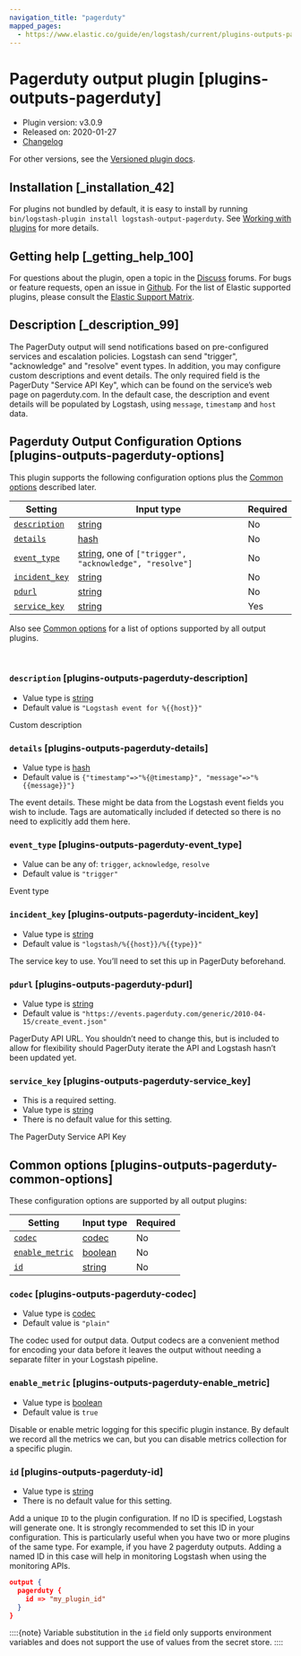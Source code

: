 ```yaml
---
navigation_title: "pagerduty"
mapped_pages:
  - https://www.elastic.co/guide/en/logstash/current/plugins-outputs-pagerduty.html
---
```


# Pagerduty output plugin [plugins-outputs-pagerduty]


* Plugin version: v3.0.9
* Released on: 2020-01-27
* [Changelog](https://github.com/logstash-plugins/logstash-output-pagerduty/blob/v3.0.9/CHANGELOG.md)

For other versions, see the [Versioned plugin docs](https://www.elastic.co/guide/en/logstash-versioned-plugins/current/output-pagerduty-index.md).

## Installation [_installation_42]

For plugins not bundled by default, it is easy to install by running `bin/logstash-plugin install logstash-output-pagerduty`. See [Working with plugins](https://www.elastic.co/guide/en/logstash/current/working-with-plugins.html) for more details.


## Getting help [_getting_help_100]

For questions about the plugin, open a topic in the [Discuss](http://discuss.elastic.co) forums. For bugs or feature requests, open an issue in [Github](https://github.com/logstash-plugins/logstash-output-pagerduty). For the list of Elastic supported plugins, please consult the [Elastic Support Matrix](https://www.elastic.co/support/matrix#logstash_plugins).


## Description [_description_99]

The PagerDuty output will send notifications based on pre-configured services and escalation policies. Logstash can send "trigger", "acknowledge" and "resolve" event types. In addition, you may configure custom descriptions and event details. The only required field is the PagerDuty "Service API Key", which can be found on the service’s web page on pagerduty.com. In the default case, the description and event details will be populated by Logstash, using `message`, `timestamp` and `host` data.


## Pagerduty Output Configuration Options [plugins-outputs-pagerduty-options]

This plugin supports the following configuration options plus the [Common options](plugins-outputs-pagerduty.md#plugins-outputs-pagerduty-common-options) described later.

| Setting | Input type | Required |
| --- | --- | --- |
| [`description`](plugins-outputs-pagerduty.md#plugins-outputs-pagerduty-description) | [string](introduction.md#string) | No |
| [`details`](plugins-outputs-pagerduty.md#plugins-outputs-pagerduty-details) | [hash](introduction.md#hash) | No |
| [`event_type`](plugins-outputs-pagerduty.md#plugins-outputs-pagerduty-event_type) | [string](introduction.md#string), one of `["trigger", "acknowledge", "resolve"]` | No |
| [`incident_key`](plugins-outputs-pagerduty.md#plugins-outputs-pagerduty-incident_key) | [string](introduction.md#string) | No |
| [`pdurl`](plugins-outputs-pagerduty.md#plugins-outputs-pagerduty-pdurl) | [string](introduction.md#string) | No |
| [`service_key`](plugins-outputs-pagerduty.md#plugins-outputs-pagerduty-service_key) | [string](introduction.md#string) | Yes |

Also see [Common options](plugins-outputs-pagerduty.md#plugins-outputs-pagerduty-common-options) for a list of options supported by all output plugins.

 

### `description` [plugins-outputs-pagerduty-description]

* Value type is [string](introduction.md#string)
* Default value is `"Logstash event for %{{host}}"`

Custom description


### `details` [plugins-outputs-pagerduty-details]

* Value type is [hash](introduction.md#hash)
* Default value is `{"timestamp"=>"%{@timestamp}", "message"=>"%{{message}}"}`

The event details. These might be data from the Logstash event fields you wish to include. Tags are automatically included if detected so there is no need to explicitly add them here.


### `event_type` [plugins-outputs-pagerduty-event_type]

* Value can be any of: `trigger`, `acknowledge`, `resolve`
* Default value is `"trigger"`

Event type


### `incident_key` [plugins-outputs-pagerduty-incident_key]

* Value type is [string](introduction.md#string)
* Default value is `"logstash/%{{host}}/%{{type}}"`

The service key to use. You’ll need to set this up in PagerDuty beforehand.


### `pdurl` [plugins-outputs-pagerduty-pdurl]

* Value type is [string](introduction.md#string)
* Default value is `"https://events.pagerduty.com/generic/2010-04-15/create_event.json"`

PagerDuty API URL. You shouldn’t need to change this, but is included to allow for flexibility should PagerDuty iterate the API and Logstash hasn’t been updated yet.


### `service_key` [plugins-outputs-pagerduty-service_key]

* This is a required setting.
* Value type is [string](introduction.md#string)
* There is no default value for this setting.

The PagerDuty Service API Key



## Common options [plugins-outputs-pagerduty-common-options]

These configuration options are supported by all output plugins:

| Setting | Input type | Required |
| --- | --- | --- |
| [`codec`](plugins-outputs-pagerduty.md#plugins-outputs-pagerduty-codec) | [codec](https://www.elastic.co/guide/en/logstash/current/configuration-file-structure.html#codec) | No |
| [`enable_metric`](plugins-outputs-pagerduty.md#plugins-outputs-pagerduty-enable_metric) | [boolean](https://www.elastic.co/guide/en/logstash/current/configuration-file-structure.html#boolean) | No |
| [`id`](plugins-outputs-pagerduty.md#plugins-outputs-pagerduty-id) | [string](https://www.elastic.co/guide/en/logstash/current/configuration-file-structure.html#string) | No |

### `codec` [plugins-outputs-pagerduty-codec]

* Value type is [codec](https://www.elastic.co/guide/en/logstash/current/configuration-file-structure.html#codec)
* Default value is `"plain"`

The codec used for output data. Output codecs are a convenient method for encoding your data before it leaves the output without needing a separate filter in your Logstash pipeline.


### `enable_metric` [plugins-outputs-pagerduty-enable_metric]

* Value type is [boolean](https://www.elastic.co/guide/en/logstash/current/configuration-file-structure.html#boolean)
* Default value is `true`

Disable or enable metric logging for this specific plugin instance. By default we record all the metrics we can, but you can disable metrics collection for a specific plugin.


### `id` [plugins-outputs-pagerduty-id]

* Value type is [string](https://www.elastic.co/guide/en/logstash/current/configuration-file-structure.html#string)
* There is no default value for this setting.

Add a unique `ID` to the plugin configuration. If no ID is specified, Logstash will generate one. It is strongly recommended to set this ID in your configuration. This is particularly useful when you have two or more plugins of the same type. For example, if you have 2 pagerduty outputs. Adding a named ID in this case will help in monitoring Logstash when using the monitoring APIs.

```json
output {
  pagerduty {
    id => "my_plugin_id"
  }
}
```

::::{note} 
Variable substitution in the `id` field only supports environment variables and does not support the use of values from the secret store.
::::




